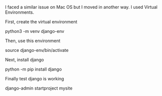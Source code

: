 I faced a similar issue on Mac OS but I moved in another way. I used Virtual Environments.

First, create the virtual environment

python3 -m venv django-env

Then, use this environment

source django-env/bin/activate

Next, install django

python -m pip install django

Finally test django is working

django-admin startproject mysite